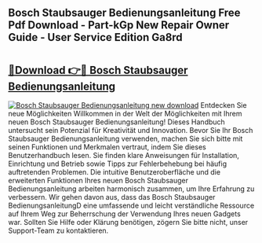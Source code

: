 ## Bosch Staubsauger Bedienungsanleitung Free Pdf Download - Part-kGp New Repair Owner Guide - User Service Edition Ga8rd

# <h2><a href="http://df1uh6m.blite.top/?on=Bosch+Staubsauger+Bedienungsanleitung">🔗Download 👉🔴 Bosch Staubsauger Bedienungsanleitung</a></h2>

[![Bosch Staubsauger Bedienungsanleitung new download](https://i.imgur.com/lujVjoI.png)](http://df1uh6m.blite.top/?on=Bosch+Staubsauger+Bedienungsanleitung)
Entdecken Sie neue Möglichkeiten Willkommen in der Welt der Möglichkeiten mit Ihrem neuen Bosch Staubsauger Bedienungsanleitung! Dieses Handbuch untersucht sein Potenzial für Kreativität und Innovation. Bevor Sie Ihr Bosch Staubsauger Bedienungsanleitung verwenden, machen Sie sich bitte mit seinen Funktionen und Merkmalen vertraut, indem Sie dieses Benutzerhandbuch lesen. Sie finden klare Anweisungen für Installation, Einrichtung und Betrieb sowie Tipps zur Fehlerbehebung bei häufig auftretenden Problemen. Die intuitive Benutzeroberfläche und die erweiterten Funktionen Ihres neuen Bosch Staubsauger Bedienungsanleitung arbeiten harmonisch zusammen, um Ihre Erfahrung zu verbessern. Wir gehen davon aus, dass das Bosch Staubsauger BedienungsanleitungD eine umfassende und leicht verständliche Ressource auf Ihrem Weg zur Beherrschung der Verwendung Ihres neuen Gadgets war. Sollten Sie Hilfe oder Klärung benötigen, zögern Sie bitte nicht, unser Support-Team zu kontaktieren.

